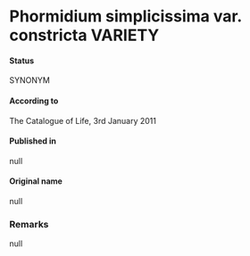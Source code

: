 Phormidium simplicissima var. constricta VARIETY
=======

#### Status
SYNONYM

#### According to
The Catalogue of Life, 3rd January 2011

#### Published in
null

#### Original name
null

### Remarks
null